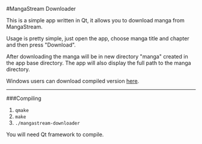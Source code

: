 #MangaStream Downloader

This is a simple app written in Qt, it allows you to download manga from MangaStream.

Usage is pretty simple, just open the app, choose manga title and chapter and then press "Download".

After downloading the manga will be in new directory "manga" created in the app base directory. The app will also display the full path to the manga directory.

Windows users can download compiled version [here](https://github.com/RikudouSage/mangastream-downloader/releases).

---

###Compiling

1. `qmake`
2. `make`
3. `./mangastream-downloader`

You will need Qt framework to compile.
